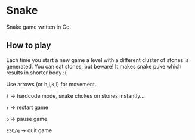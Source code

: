# Snake
Snake game written in Go.

## How to play
Each time you start a new game a level with a different cluster of stones is generated. 
You can eat stones, but beware! It makes snake puke which results in shorter body :(

Use arrows (or h,j,k,l) for movement.

```!``` -> hardcode mode, snake chokes on stones instantly...

```r``` -> restart game

```p``` -> pause game

```ESC/q``` -> quit game
